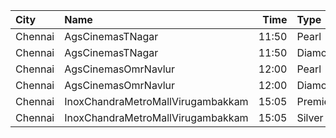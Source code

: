 | City    | Name                              |  Time | Type     | Price | Capacity | Booked |
| :------ | :-------------------------------- | ----: | :------- | ----: | -------: | -----: |
| Chennai | AgsCinemasTNagar                  | 11:50 | Pearl    |   60₹ |       12 |      0 |
| Chennai | AgsCinemasTNagar                  | 11:50 | Diamond  |  150₹ |       99 |     12 |
| Chennai | AgsCinemasOmrNavlur               | 12:00 | Pearl    |   60₹ |       31 |     15 |
| Chennai | AgsCinemasOmrNavlur               | 12:00 | Diamond  |  150₹ |      274 |    137 |
| Chennai | InoxChandraMetroMallVirugambakkam | 15:05 | Premiere |   60₹ |        9 |      0 |
| Chennai | InoxChandraMetroMallVirugambakkam | 15:05 | Silver   |  153₹ |       82 |      0 |